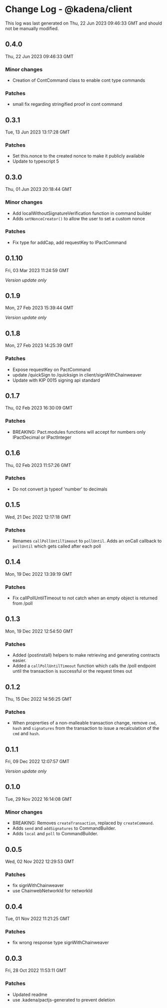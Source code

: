 # Change Log - @kadena/client

This log was last generated on Thu, 22 Jun 2023 09:46:33 GMT and should not be manually modified.

## 0.4.0
Thu, 22 Jun 2023 09:46:33 GMT

### Minor changes

- Creation of ContCommand class to enable cont type commands

### Patches

- small fix regarding stringified proof in cont command

## 0.3.1
Tue, 13 Jun 2023 13:17:28 GMT

### Patches

- Set this.nonce to the created nonce to make it publicly available
- Update to typescript 5

## 0.3.0
Thu, 01 Jun 2023 20:18:44 GMT

### Minor changes

- Add localWithoutSignatureVerification function in command builder
- Adds `setNonceCreator()` to allow the user to set a custom nonce

### Patches

- Fix type for addCap, add requestKey to IPactCommand

## 0.1.10
Fri, 03 Mar 2023 11:24:59 GMT

_Version update only_

## 0.1.9
Mon, 27 Feb 2023 15:39:44 GMT

_Version update only_

## 0.1.8
Mon, 27 Feb 2023 14:25:39 GMT

### Patches

- Expose requestKey on PactCommand
- update /quickSign to /quicksign in client/signWithChainweaver
- Update with KIP 0015 signing api standard

## 0.1.7
Thu, 02 Feb 2023 16:30:09 GMT

### Patches

- BREAKING: Pact.modules functions will accept for numbers only IPactDecimal or IPactInteger

## 0.1.6
Thu, 02 Feb 2023 11:57:26 GMT

### Patches

- Do not convert js typeof 'number' to decimals

## 0.1.5
Wed, 21 Dec 2022 12:17:18 GMT

### Patches

- Renames `callPollUntilTimeout` to `pollUntil`. Adds an onCall callback to `pollUntil` which gets called after each poll

## 0.1.4
Mon, 19 Dec 2022 13:39:19 GMT

### Patches

- Fix callPollUntilTimeout to not catch when an empty object is returned from /poll

## 0.1.3
Mon, 19 Dec 2022 12:54:50 GMT

### Patches

- Added (postinstall) helpers to make retrieving and generating contracts easier.
- Added a `callPollUntilTimeout` function which calls the /poll endpoint until the transaction is successful or the request times out

## 0.1.2
Thu, 15 Dec 2022 14:56:25 GMT

### Patches

- When proprerties of a non-malleable transaction change, remove `cmd`, `hash` and `signatures` from the transaction to issue a recalculation of the `cmd` and `hash`.

## 0.1.1
Fri, 09 Dec 2022 12:07:57 GMT

_Version update only_

## 0.1.0
Tue, 29 Nov 2022 16:14:08 GMT

### Minor changes

- BREAKING: Removes `createTransaction`, replaced by `createCommand`.
- Adds `send` and `addSignatures` to CommandBuilder.
- Adds `local` and `poll` to CommandBuilder.

## 0.0.5
Wed, 02 Nov 2022 12:29:53 GMT

### Patches

- fix signWithChainweaver
- use ChainwebNetworkId for networkId

## 0.0.4
Tue, 01 Nov 2022 11:21:25 GMT

### Patches

- fix wrong response type signWithChainweaver

## 0.0.3
Fri, 28 Oct 2022 11:53:11 GMT

### Patches

- Updated readme
- use .kadena/pactjs-generated to prevent deletion

